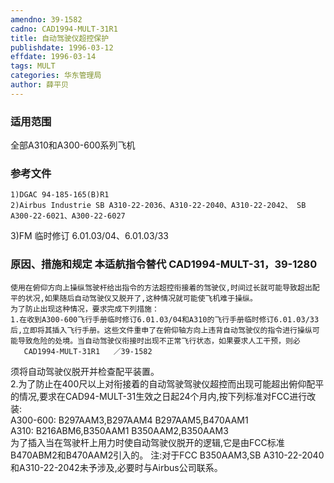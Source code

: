 ```yaml
---
amendno: 39-1582  
cadno: CAD1994-MULT-31R1  
title: 自动驾驶仪超控保护  
publishdate: 1996-03-12  
effdate: 1996-03-14  
tags: MULT  
categories: 华东管理局  
author: 薛平贝  
---
```

  
### 适用范围  
全部A310和A300-600系列飞机  
  
<!--more-->  
### 参考文件  
    1)DGAC 94-185-165(B)R1  
    2)Airbus Industrie SB A310-22-2036、A310-22-2040、A310-22-2042、 SB A300-22-6021、A300-22-6027  
3)FM 临时修订 6.01.03/04、6.01.03/33  
  
### 原因、措施和规定 本适航指令替代 CAD1994-MULT-31，39-1280  
    使用在俯仰方向上操纵驾驶杆给出指令的方法超控衔接着的驾驶仪,时间过长就可能导致超出配平的状况,如果随后自动驾驶仪又脱开了,这种情况就可能使飞机难于操纵。  
    为了防止出现这种情况，要求完成下列措施：  
    1.在收到A300-600飞行手册临时修订6.01.03/04和A310的飞行手册临时修订6.01.03/33后,立即将其插入飞行手册。这些文件重申了在俯仰轴方向上违背自动驾驶仪的指令进行操纵可能导致危险的处境。当自动驾驶仪衔接时出现不正常飞行状态，如果要求人工干预，则必  
       CAD1994-MULT-31R1   ／39-1582  
须将自动驾驶仪脱开并检查配平装置。  
    2.为了防止在400尺以上对衔接着的自动驾驶驾驶仪超控而出现可能超出俯仰配平的情况,要求在CAD94-MULT-31生效之日起24个月内,按下列标准对FCC进行改装:  
A300-600: B297AAM3,B297AAM4 B297AAM5,B470AAM1  
A310: B216ABM6,B350AAM1 B350AAM2,B350AAM3  
    为了插入当在驾驶杆上用力时使自动驾驶仪脱开的逻辑,它是由FCC标准B470ABM2和B470AAM2引入的。     注:对于FCC B350AAM3,SB A310-22-2040和A310-22-2042未予涉及,必要时与Airbus公司联系。  
